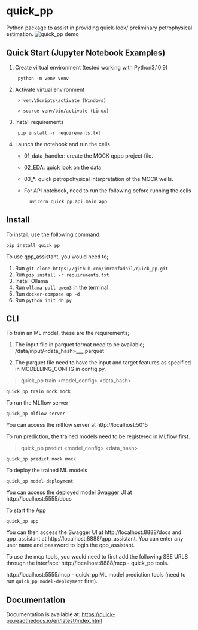 # quick_pp

Python package to assist in providing quick-look/ preliminary petrophysical estimation.
![quick_pp demo](docs/static/quick_pp_demo.gif)

## Quick Start (Jupyter Notebook Examples)
1. Create virtual environment (tested working with Python3.10.9)
    
        python -m venv venv

2. Activate virtual environment
        
        > venv\Scripts\activate (Windows)

        > source venv/bin/activate (Linux)

3. Install requirements

        pip install -r requirements.txt

4. Launch the notebook and run the cells
    - 01_data_handler: create the MOCK qppp project file.
    - 02_EDA: quick look on the data
    - 03_*: quick petropohysical interpretation of the MOCK wells.
    - For API notebook, need to run the following before running the cells

            uvicorn quick_pp.api.main:app

## Install
To install, use the following command:  
  
  `pip install quick_pp`

To use qpp_assistant, you would need to;
1. Run `git clone https://github.com/imranfadhil/quick_pp.git`
2. Run `pip install -r requirements.txt`
3. Install Ollama
4. Run `ollama pull qwen3` in the terminal
5. Run `docker-compose up -d`
6. Run `python init_db.py`

## CLI

To train an ML model, these are the requirements;

1. The input file in parquet format need to be available; /data/input/<data_hash>___.parquet

2. The parquet file need to have the input and target features as specified in MODELLING_CONFIG in config.py.

> quick_pp train <model_config> <data_hash>

    quick_pp train mock mock

To run the MLflow server 

    quick_pp mlflow-server

You can access the mlflow server at http://localhost:5015

To run prediction, the trained models need to be registered in MLflow first.

> quick_pp predict <model_config> <data_hash>

    quick_pp predict mock mock

To deploy the trained ML models

    quick_pp model-deployment

You can access the deployed model Swagger UI at http://localhost:5555/docs

To start the App

    quick_pp app

You can then access the Swagger UI at http://localhost:8888/docs and qpp_assistant at http://localhost:8888/qpp_assistant.
You can enter any user name and password to login the qpp_assistant.

To use the mcp tools, you would need to first add the following SSE URLS through the interface;
http://localhost:8888/mcp - quick_pp tools.

http://localhost:5555/mcp - quick_pp ML model prediction tools (need to run `quick_pp model-deployment` first).

## Documentation
Documentation is available at:
<https://quick-pp.readthedocs.io/en/latest/index.html>
